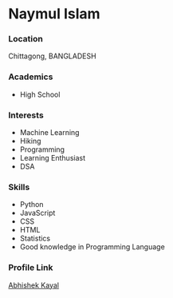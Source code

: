 # Naymul Islam

### Location

Chittagong, BANGLADESH

### Academics

- High School

### Interests

- Machine Learning
- Hiking
- Programming
- Learning Enthusiast
- DSA

### Skills

- Python
- JavaScript
- CSS
- HTML
- Statistics
- Good knowledge in Programming Language


### Profile Link

[Abhishek Kayal](https://github.com/ai-naymul)
